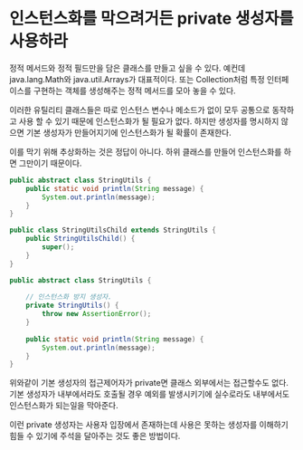 # 인스턴스화를 막으려거든 private 생성자를 사용하라

정적 메서드와 정적 필드만을 담은 클래스를 만들고 싶을 수 있다. 예컨데
java.lang.Math와 java.util.Arrays가 대표적이다. 또는 Collection처럼 특정 인터페이스를 
구현하는 객체를 생성해주는 정적 메서드를 모아 놓을 수 있다. 

이러한 유틸리티 클래스들은 따로 인스턴스 변수나 메소드가 없이 모두 공통으로 동작하고 사용
할 수 있기 때문에 인스턴스화가 될 필요가 없다. 하지만 생성자를 명시하지 않으면 기본 생성자가
만들어지기에 인스턴스화가 될 확률이 존재한다.

이를 막기 위해 추상화하는 것은 정답이 아니다. 하위 클래스를 만들어 인스턴스화를 하면
그만이기 때문이다.

```java
public abstract class StringUtils {
    public static void println(String message) {
        System.out.println(message);
    }
}

public class StringUtilsChild extends StringUtils {
    public StringUtilsChild() {
        super();
    }
}
```

```java
public abstract class StringUtils {
    
    // 인스턴스화 방지 생성자.
    private StringUtils() {
        throw new AssertionError();
    }
    
    public static void println(String message) {
        System.out.println(message);
    }
}
```

위와같이 기본 생성자의 접근제어자가 private면 클래스 외부에서는 접근할수도 없다.
기본 생성자가 내부에서라도 호출될 경우 예외를 발생시키기에 실수로라도 내부에서도 인스턴스화가
되는일을 막아준다. 

이런 private 생성자는 사용자 입장에서 존재하는데 사용은 못하는 생성자를 이해하기 힘들 수 있기에
주석을 달아주는 것도 좋은 방법이다.